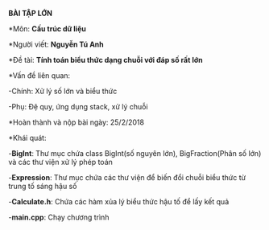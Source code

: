 **BÀI TẬP LỚN**

*Môn: **Cấu trúc dữ liệu**

*Người viết: **Nguyễn Tú Anh**

*Đề tài: **Tính toán biểu thức dạng chuỗi với đáp số rất lớn**

*Vấn đề liên quan:

  -Chính: Xử lý số lớn và biểu thức
  
  -Phụ: Đệ quy, ứng dụng stack, xử lý chuỗi
  
*Hoàn thành và nộp bài ngày: 25/2/2018

*Khái quát:

  -**BigInt**: Thư mục chứa class BigInt(số nguyên lớn), BigFraction(Phân số lớn) và các thư viện xử lý phép toán
  
  -**Expression**: Thư mục chứa các thư viện để biến đổi chuỗi biểu thức từ trung tố sáng hậu số
  
  -**Calculate.h**: Chứa các hàm xủa lý biểu thức hậu tố để lấy kết quả
  
  -**main.cpp**: Chạy chương trình

